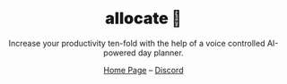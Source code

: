 <h1 align="center">
    <br><b style="font-weight: 900;">allocate 📅</b>
</h1>

<p align="center">
  Increase your productivity ten-fold with the help of a voice controlled AI-powered day planner.
<p>

<div align="center">
  <a href="https://127.0.0.1/">Home Page</a> –
  <a href="https://discord.com/127.0.0.1">Discord</a>
</div>

<br>
